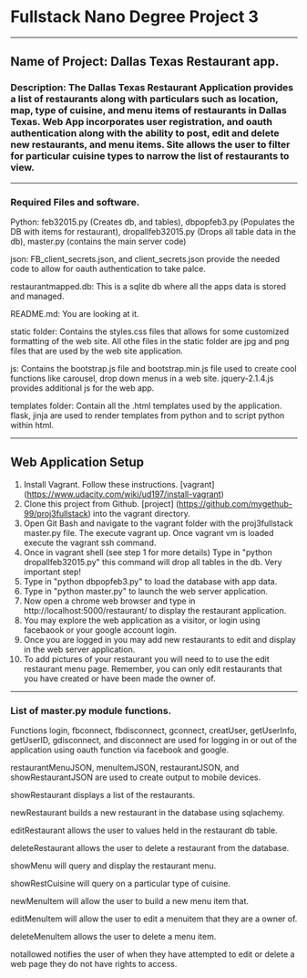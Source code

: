 # Fullstack Nano Degree Project 3

****

## Name of Project: Dallas Texas Restaurant app.

### Description: The Dallas Texas Restaurant Application provides a list of restaurants along with particulars such as location, map, type of cuisine, and menu items of restaurants in Dallas Texas. Web App incorporates user registration, and oauth authentication along with the ability to post, edit and delete new restaurants, and menu items. Site allows the user to filter for particular cuisine types to narrow the list of restaurants to view.
***

### Required Files and software.

Python: feb32015.py (Creates db, and tables), dbpopfeb3.py (Populates the DB with items for restaurant), dropallfeb32015.py (Drops all table data in the db), master.py (contains the main server code)

json: FB_client_secrets.json, and client_secrets.json provide the needed code to allow for oauth authentication to take palce.

restaurantmapped.db: This is a sqlite db where all the apps data is stored and managed.

README.md: You are looking at it.

static folder: Contains the styles.css files that allows for some customized formatting of the web site. All othe files in the static folder are jpg and png files that are used by the web site application.

js: Contains the bootstrap.js file and bootstrap.min.js file used to create cool functions like carousel, drop down menus in a web site. jquery-2.1.4.js provides additional js for the web app.

templates folder: Contain all the .html templates used by the application. flask, jinja are used to render templates from python and to script python within html.
***
## Web Application Setup
 1. Install Vagrant. Follow these instructions. [vagrant] (https://www.udacity.com/wiki/ud197/install-vagrant)
 2. Clone this project from Github. [project] (https://github.com/mygethub-99/proj3fullstack) into the vagrant directory. 
 3. Open Git Bash and navigate to the vagrant folder with the proj3fullstack master.py file. The execute vagrant up.
    Once vagrant vm is loaded execute the vagrant ssh command. 
 4. Once in vagrant shell (see step 1 for more details) Type in "python dropallfeb32015.py" this command will drop all tables in the      db. Very important step!
 5. Type in "python dbpopfeb3.py" to load the database with app data.
 6. Type in "python master.py" to launch the web server application.
 7. Now open a chrome web browser and type in http://localhost:5000/restaurant/ to display the restaurant application.
 8. You may explore the web application as a visitor, or login using facebaook or your google account login.
 9. Once you are logged in you may add new restaurants to edit and display in the web server application.
 10. To add pictures of your restaurant you will need to to use the edit restaurant menu page. Remember, you can only edit restaurants   that you have created or have been made the owner of.

***
### List of master.py module functions.
Functions login, fbconnect, fbdisconnect, gconnect, creatUser, getUserInfo, getUserID, gdisconnect, and disconnect are used for logging in or out of the application using oauth function via facebook and google.

restaurantMenuJSON, menuItemJSON, restaurantJSON, and showRestaurantJSON are used to create output to mobile devices.

showRestaurant displays a list of the restaurants.

newRestaurant builds a new restaurant in the database using sqlachemy.

editRestaurant allows the user to values held in the restaurant db table.

deleteRestaurant allows the user to delete a restaurant from the database.

showMenu will query and display the restaurant menu.

showRestCuisine will query on a particular type of cuisine.

newMenuItem will allow the user to build a new menu item that.

editMenuItem will allow the user to edit a menuitem that they are a owner of.

deleteMenuItem allows the user to delete a menu item.

notallowed notifies the user of when they have attempted to edit or delete a web page they do not have rights to access.




